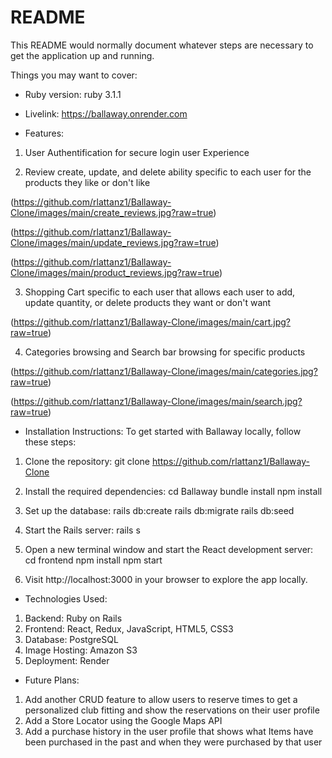 # README

This README would normally document whatever steps are necessary to get the
application up and running.

Things you may want to cover:

* Ruby version: ruby 3.1.1

* Livelink: https://ballaway.onrender.com

* Features:

1. User Authentification for secure login user Experience

2.  Review create, update, and delete ability specific to each user for the products they like or don't like

(https://github.com/rlattanz1/Ballaway-Clone/images/main/create_reviews.jpg?raw=true)

(https://github.com/rlattanz1/Ballaway-Clone/images/main/update_reviews.jpg?raw=true)

(https://github.com/rlattanz1/Ballaway-Clone/images/main/product_reviews.jpg?raw=true)

3. Shopping Cart specific to each user that allows each user to add, update quantity, or delete products they want or don't want

(https://github.com/rlattanz1/Ballaway-Clone/images/main/cart.jpg?raw=true)

4. Categories browsing and Search bar browsing for specific products

(https://github.com/rlattanz1/Ballaway-Clone/images/main/categories.jpg?raw=true)

(https://github.com/rlattanz1/Ballaway-Clone/images/main/search.jpg?raw=true)

* Installation Instructions:
To get started with Ballaway locally, follow these steps:

1. Clone the repository: git clone https://github.com/rlattanz1/Ballaway-Clone

2. Install the required dependencies: cd Ballaway bundle install npm install

3. Set up the database: rails db:create rails db:migrate rails db:seed

4. Start the Rails server: rails s

5. Open a new terminal window and start the React development server: cd frontend npm install npm start

6. Visit http://localhost:3000 in your browser to explore the app locally.

* Technologies Used:
1. Backend: Ruby on Rails
2. Frontend: React, Redux, JavaScript, HTML5, CSS3
3. Database: PostgreSQL
4. Image Hosting: Amazon S3
5. Deployment: Render

* Future Plans:
1. Add another CRUD feature to allow users to reserve times to get a personalized club fitting and show the reservations on their user profile
2. Add a Store Locator using the Google Maps API
3. Add a purchase history in the user profile that shows what Items have been purchased in the past and when they were purchased by that user
